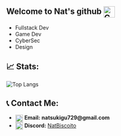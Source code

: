 ## Welcome to Nat's github <img src="https://media.discordapp.net/attachments/1248878829406130217/1257324434252103750/BiscoitoSMP.png?ex=6683fe21&is=6682aca1&hm=562edf23e3d4a38e9508c3ab30895555896fd63f1e93466f2c95182355030e7f&=&format=webp&quality=lossless&width=701&height=701" align=center style width="30" height="30" title="Cookie">

 - Fullstack Dev
 - Game Dev
 - CyberSec
 - Design

## 📈 Stats:
 ![Top Langs](https://github-readme-stats.vercel.app/api/top-langs/?username=NatBiscoito&theme=dracula&show_icons=true)

## 📞 Contact Me:
 - <img src="https://cdn-icons-png.flaticon.com/512/732/732200.png" align=center width="20" height="20" title="Email"> **Email:** __natsukigu729@gmail.com__
 - <img src="https://cdn-icons-png.flaticon.com/512/5968/5968756.png" align=center style width="20" height="20" title="Discord"> **Discord:** <a href=https://discordapp.com/users/811831137705525299>NatBiscoito</a>
